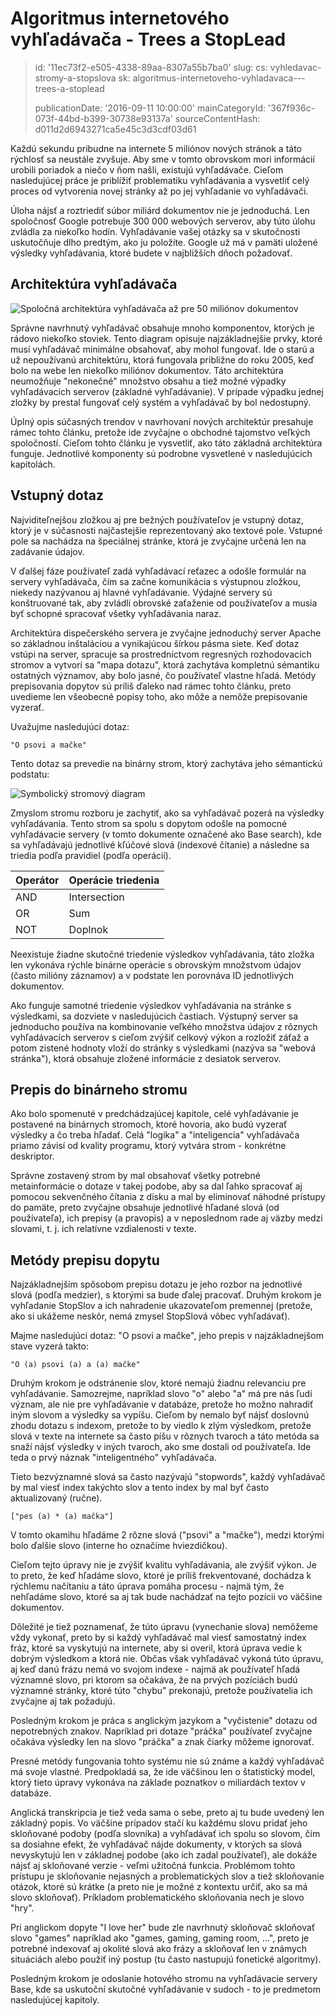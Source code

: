 Algoritmus internetového vyhľadávača - Trees a StopLead
=======================================================

> id: '11ec73f2-e505-4338-89aa-8307a55b7ba0'
> slug:
> 	cs: vyhledavac-stromy-a-stopslova
> 	sk: algoritmus-internetoveho-vyhladavaca---trees-a-stoplead
> 
> publicationDate: '2016-09-11 10:00:00'
> mainCategoryId: '367f936c-073f-44bd-b399-30738e93137a'
> sourceContentHash: d011d2d6943271ca5e45c3d3cdf03d61

Každú sekundu pribudne na internete 5 miliónov nových stránok a táto rýchlosť sa neustále zvyšuje. Aby sme v tomto obrovskom mori informácií urobili poriadok a niečo v ňom našli, existujú vyhľadávače. Cieľom nasledujúcej práce je priblížiť problematiku vyhľadávania a vysvetliť celý proces od vytvorenia novej stránky až po jej vyhľadanie vo vyhľadávači.

Úloha nájsť a roztriediť súbor miliárd dokumentov nie je jednoduchá. Len spoločnosť Google potrebuje 300 000 webových serverov, aby túto úlohu zvládla za niekoľko hodín. Vyhľadávanie vašej otázky sa v skutočnosti uskutočňuje dlho predtým, ako ju položíte. Google už má v pamäti uložené výsledky vyhľadávania, ktoré budete v najbližších dňoch požadovať.

Architektúra vyhľadávača
------------------------

<img src="{$baseUrl}/images/fulltext-schema.png" alt="Spoločná architektúra vyhľadávača až pre 50 miliónov dokumentov" class="w-100 mb-3">

Správne navrhnutý vyhľadávač obsahuje mnoho komponentov, ktorých je rádovo niekoľko stoviek. Tento diagram opisuje najzákladnejšie prvky, ktoré musí vyhľadávač minimálne obsahovať, aby mohol fungovať. Ide o starú a už nepoužívanú architektúru, ktorá fungovala približne do roku 2005, keď bolo na webe len niekoľko miliónov dokumentov. Táto architektúra neumožňuje "nekonečné" množstvo obsahu a tiež možné výpadky vyhľadávacích serverov (základné vyhľadávanie). V prípade výpadku jednej zložky by prestal fungovať celý systém a vyhľadávač by bol nedostupný.

Úplný opis súčasných trendov v navrhovaní nových architektúr presahuje rámec tohto článku, pretože ide zvyčajne o obchodné tajomstvo veľkých spoločností. Cieľom tohto článku je vysvetliť, ako táto základná architektúra funguje. Jednotlivé komponenty sú podrobne vysvetlené v nasledujúcich kapitolách.

Vstupný dotaz
------------

Najviditeľnejšou zložkou aj pre bežných používateľov je vstupný dotaz, ktorý je v súčasnosti najčastejšie reprezentovaný ako textové pole. Vstupné pole sa nachádza na špeciálnej stránke, ktorá je zvyčajne určená len na zadávanie údajov.

V ďalšej fáze používateľ zadá vyhľadávací reťazec a odošle formulár na servery vyhľadávača, čím sa začne komunikácia s výstupnou zložkou, niekedy nazývanou aj hlavné vyhľadávanie. Výdajné servery sú konštruované tak, aby zvládli obrovské zaťaženie od používateľov a musia byť schopné spracovať všetky vyhľadávania naraz.

Architektúra dispečerského servera je zvyčajne jednoduchý server Apache so základnou inštaláciou a vynikajúcou šírkou pásma siete. Keď dotaz vstúpi na server, spracuje sa prostredníctvom regresných rozhodovacích stromov a vytvorí sa "mapa dotazu", ktorá zachytáva kompletnú sémantiku ostatných významov, aby bolo jasné, čo používateľ vlastne hľadá. Metódy prepisovania dopytov sú príliš ďaleko nad rámec tohto článku, preto uvedieme len všeobecné popisy toho, ako môže a nemôže prepisovanie vyzerať.

Uvažujme nasledujúci dotaz:

```
"O psovi a mačke"
```

Tento dotaz sa prevedie na binárny strom, ktorý zachytáva jeho sémantickú podstatu:

<img src="{$baseUrl}/images/fulltext-tree.png" alt="Symbolický stromový diagram" class="w-100 mb-3">

Zmyslom stromu rozboru je zachytiť, ako sa vyhľadávač pozerá na výsledky vyhľadávania. Tento strom sa spolu s dopytom odošle na pomocné vyhľadávacie servery (v tomto dokumente označené ako Base search), kde sa vyhľadávajú jednotlivé kľúčové slová (indexové čítanie) a následne sa triedia podľa pravidiel (podľa operácií).

| Operátor | Operácie triedenia
|----------|------------------
| AND | Intersection |
| OR | Sum |
| NOT | Doplnok |

Neexistuje žiadne skutočné triedenie výsledkov vyhľadávania, táto zložka len vykonáva rýchle binárne operácie s obrovským množstvom údajov (často milióny záznamov) a v podstate len porovnáva ID jednotlivých dokumentov.

Ako funguje samotné triedenie výsledkov vyhľadávania na stránke s výsledkami, sa dozviete v nasledujúcich častiach. Výstupný server sa jednoducho používa na kombinovanie veľkého množstva údajov z rôznych vyhľadávacích serverov s cieľom zvýšiť celkový výkon a rozložiť záťaž a potom zistené hodnoty vloží do stránky s výsledkami (nazýva sa "webová stránka"), ktorá obsahuje zložené informácie z desiatok serverov.

Prepis do binárneho stromu
-----------------------

Ako bolo spomenuté v predchádzajúcej kapitole, celé vyhľadávanie je postavené na binárnych stromoch, ktoré hovoria, ako budú vyzerať výsledky a čo treba hľadať. Celá "logika" a "inteligencia" vyhľadávača priamo závisí od kvality programu, ktorý vytvára strom - konkrétne deskriptor.

Správne zostavený strom by mal obsahovať všetky potrebné metainformácie o dotaze v takej podobe, aby sa dal ľahko spracovať aj pomocou sekvenčného čítania z disku a mal by eliminovať náhodné prístupy do pamäte, preto zvyčajne obsahuje jednotlivé hľadané slová (od používateľa), ich prepisy (a pravopis) a v neposlednom rade aj väzby medzi slovami, t. j. ich relatívne vzdialenosti v texte.

Metódy prepisu dopytu
---------------------

Najzákladnejším spôsobom prepisu dotazu je jeho rozbor na jednotlivé slová (podľa medzier), s ktorými sa bude ďalej pracovať. Druhým krokom je vyhľadanie StopSlov a ich nahradenie ukazovateľom premennej (pretože, ako si ukážeme neskôr, nemá zmysel StopSlová vôbec vyhľadávať).

Majme nasledujúci dotaz: "O psovi a mačke", jeho prepis v najzákladnejšom stave vyzerá takto:

```
"O (a) psovi (a) a (a) mačke"
```

Druhým krokom je odstránenie slov, ktoré nemajú žiadnu relevanciu pre vyhľadávanie. Samozrejme, napríklad slovo "o" alebo "a" má pre nás ľudí význam, ale nie pre vyhľadávanie v databáze, pretože ho možno nahradiť iným slovom a výsledky sa vypíšu. Cieľom by nemalo byť nájsť doslovnú zhodu dotazu s indexom, pretože to by viedlo k zlým výsledkom, pretože slová v texte na internete sa často píšu v rôznych tvaroch a táto metóda sa snaží nájsť výsledky v iných tvaroch, ako sme dostali od používateľa. Ide teda o prvý náznak "inteligentného" vyhľadávača.

Tieto bezvýznamné slová sa často nazývajú "stopwords", každý vyhľadávač by mal viesť index takýchto slov a tento index by mal byť často aktualizovaný (ručne).

```
["pes (a) * (a) mačka"]
```

V tomto okamihu hľadáme 2 rôzne slová ("psovi" a "mačke"), medzi ktorými bolo ďalšie slovo (interne ho označíme hviezdičkou).

Cieľom tejto úpravy nie je zvýšiť kvalitu vyhľadávania, ale zvýšiť výkon. Je to preto, že keď hľadáme slovo, ktoré je príliš frekventované, dochádza k rýchlemu načítaniu a táto úprava pomáha procesu - najmä tým, že nehľadáme slovo, ktoré sa aj tak bude nachádzať na tejto pozícii vo väčšine dokumentov.

Dôležité je tiež poznamenať, že túto úpravu (vynechanie slova) nemôžeme vždy vykonať, preto by si každý vyhľadávač mal viesť samostatný index fráz, ktoré sa vyskytujú na internete, aby si overil, ktorá úprava vedie k dobrým výsledkom a ktorá nie. Občas však vyhľadávač vykoná túto úpravu, aj keď danú frázu nemá vo svojom indexe - najmä ak používateľ hľadá významné slovo, pri ktorom sa očakáva, že na prvých pozíciách budú významné stránky, ktoré túto "chybu" prekonajú, pretože používatelia ich zvyčajne aj tak požadujú.

Posledným krokom je práca s anglickým jazykom a "vyčistenie" dotazu od nepotrebných znakov. Napríklad pri dotaze "práčka" používateľ zvyčajne očakáva výsledky len na slovo "práčka" a znak čiarky môžeme ignorovať.

Presné metódy fungovania tohto systému nie sú známe a každý vyhľadávač má svoje vlastné. Predpokladá sa, že ide väčšinou len o štatistický model, ktorý tieto úpravy vykonáva na základe poznatkov o miliardách textov v databáze.

Anglická transkripcia je tiež veda sama o sebe, preto aj tu bude uvedený len základný popis. Vo väčšine prípadov stačí ku každému slovu pridať jeho skloňované podoby (podľa slovníka) a vyhľadávať ich spolu so slovom, čím sa dosiahne efekt, že vyhľadávač nájde dokumenty, v ktorých sa slová nevyskytujú len v základnej podobe (ako ich zadal používateľ), ale dokáže nájsť aj skloňované verzie - veľmi užitočná funkcia. Problémom tohto prístupu je skloňovanie nejasných a problematických slov a tiež skloňovanie otázok, ktoré sú krátke (a preto nie je možné z kontextu určiť, ako sa má slovo skloňovať). Príkladom problematického skloňovania nech je slovo "hry".

Pri anglickom dopyte "I love her" bude zle navrhnutý skloňovač skloňovať slovo "games" napríklad ako "games, gaming, gaming room, ...", preto je potrebné indexovať aj okolité slová ako frázy a skloňovať len v známych situáciách alebo použiť iný postup (tu často nastupujú fonetické algoritmy).

Posledným krokom je odoslanie hotového stromu na vyhľadávacie servery Base, kde sa uskutoční skutočné vyhľadávanie v sudoch - to je predmetom nasledujúcej kapitoly.
